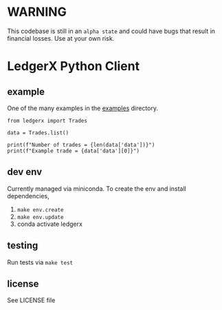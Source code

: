 # WARNING
This codebase is still in an `alpha state` and could have bugs that result in financial losses. Use at your own risk.

# LedgerX Python Client
## example
One of the many examples in the [examples](https://github.com/westonplatter/ledgerx-python/tree/main/examples) directory.

```
from ledgerx import Trades

data = Trades.list()

print(f"Number of trades = {len(data['data'])}")
print(f"Example trade = {data['data'][0]}")
```
## dev env
Currently managed via miniconda. To create the env and install dependencies,
1. `make env.create`
2. `make env.update`
3. conda activate ledgerx

## testing
Run tests via `make test`

## license
See LICENSE file
